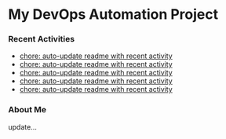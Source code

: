 # My DevOps Automation Project

### Recent Activities
<!-- activity:START -->
- [chore: auto-update readme with recent activity](https://github.com/kaigiii/mybowling-app/commit/27e01d1a3347a7af81e89db561e592224b69b24d)
- [chore: auto-update readme with recent activity](https://github.com/kaigiii/mybowling-app/commit/bdb4d07d146c8f3d1378c714d621fe20b54ebf9f)
- [chore: auto-update readme with recent activity](https://github.com/kaigiii/mybowling-app/commit/9ca668aee12dc42fead1e8b3f5097fcf399aee84)
- [chore: auto-update readme with recent activity](https://github.com/kaigiii/mybowling-app/commit/bafacaeedb89ff741f15c9e0eba53311f213156f)
- [chore: auto-update readme with recent activity](https://github.com/kaigiii/mybowling-app/commit/4264647cb18f36fe048262af695a4057956fde06)
<!-- activity:END -->

### About Me
<!-- MYLINKS:START -->
<!-- MYLINKS:END -->

update...
